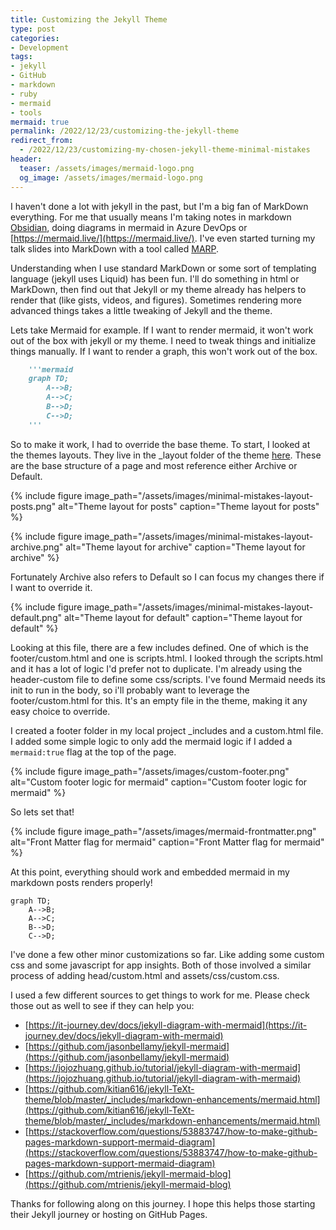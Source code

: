 ```yaml
---
title: Customizing the Jekyll Theme
type: post
categories:
- Development
tags:
- jekyll
- GitHub
- markdown
- ruby
- mermaid
- tools
mermaid: true
permalink: /2022/12/23/customizing-the-jekyll-theme
redirect_from:
  - /2022/12/23/customizing-my-chosen-jekyll-theme-minimal-mistakes
header:
  teaser: /assets/images/mermaid-logo.png
  og_image: /assets/images/mermaid-logo.png
---
```


I haven't done a lot with jekyll in the past, but I'm a big fan of MarkDown everything. For me that usually means I'm taking notes in markdown [Obsidian](https://obsidian.md), doing diagrams in mermaid in Azure DevOps or [https://mermaid.live/](https://mermaid.live/). I've even started turning my talk slides into MarkDown with a tool called [MARP](https://marp.app/).

Understanding when I use standard MarkDown or some sort of templating language (jekyll uses Liquid) has been fun. I'll do something in html or MarkDown, then find out that Jekyll or my theme already has helpers to render that (like gists, videos, and figures). Sometimes rendering more advanced things takes a little tweaking of Jekyll and the theme.

Lets take Mermaid for example.  If I want to render mermaid, it won't work out of the box with jekyll or my theme. I need to tweak things and initialize things manually. If I want to render a graph, this won't work out of the box.

```md
    '''mermaid
    graph TD;
        A-->B;
        A-->C;
        B-->D;
        C-->D;
    '''
```

So to make it work, I had to override the base theme. To start, I looked at the themes layouts. They live in the _layout folder of the theme [here](https://github.com/mmistakes/minimal-mistakes/tree/master/_layouts). These are the base structure of a page and most reference either Archive or Default.

{% include figure image_path="/assets/images/minimal-mistakes-layout-posts.png" alt="Theme layout for posts" caption="Theme layout for posts" %}

{% include figure image_path="/assets/images/minimal-mistakes-layout-archive.png" alt="Theme layout for archive" caption="Theme layout for archive" %}

Fortunately Archive also refers to Default so I can focus my changes there if I want to override it.

{% include figure image_path="/assets/images/minimal-mistakes-layout-default.png" alt="Theme layout for default" caption="Theme layout for default" %}

Looking at this file, there are a few includes defined. One of which is the footer/custom.html and one is scripts.html. I looked through the scripts.html and it has a lot of logic I'd prefer not to duplicate. I'm already using the header-custom file to define some css/scripts. I've found Mermaid needs its init to run in the body, so i'll probably want to leverage the footer/custom.html for this. It's an empty file in the theme, making it any easy choice to override.

I created a footer folder in my local project _includes and a custom.html file. I added some simple logic to only add the mermaid logic if I added a ```mermaid:true``` flag at the top of the page.

{% include figure image_path="/assets/images/custom-footer.png" alt="Custom footer logic for mermaid" caption="Custom footer logic for mermaid" %}

So lets set that!

{% include figure image_path="/assets/images/mermaid-frontmatter.png" alt="Front Matter flag for mermaid" caption="Front Matter flag for mermaid" %}

At this point, everything should work and embedded mermaid in my markdown posts renders properly!

```mermaid
graph TD;
    A-->B;
    A-->C;
    B-->D;
    C-->D;
```

I've done a few other minor customizations so far. Like adding some custom css and some javascript for app insights. Both of those involved a similar process of adding head/custom.html and assets/css/custom.css.

I used a few different sources to get things to work for me. Please check those out as well to see if they can help you:

- [https://it-journey.dev/docs/jekyll-diagram-with-mermaid](https://it-journey.dev/docs/jekyll-diagram-with-mermaid)
- [https://github.com/jasonbellamy/jekyll-mermaid](https://github.com/jasonbellamy/jekyll-mermaid)
- [https://jojozhuang.github.io/tutorial/jekyll-diagram-with-mermaid](https://jojozhuang.github.io/tutorial/jekyll-diagram-with-mermaid)
- [https://github.com/kitian616/jekyll-TeXt-theme/blob/master/_includes/markdown-enhancements/mermaid.html](https://github.com/kitian616/jekyll-TeXt-theme/blob/master/_includes/markdown-enhancements/mermaid.html)
- [https://stackoverflow.com/questions/53883747/how-to-make-github-pages-markdown-support-mermaid-diagram](https://stackoverflow.com/questions/53883747/how-to-make-github-pages-markdown-support-mermaid-diagram)
- [https://github.com/mtrienis/jekyll-mermaid-blog](https://github.com/mtrienis/jekyll-mermaid-blog)

Thanks for following along on this journey. I hope this helps those starting their Jekyll journey or hosting on GitHub Pages.

